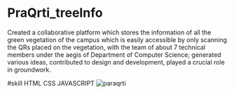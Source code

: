 # PraQrti_treeInfo
Created a collaborative platform which stores the information of all the green vegetation of the campus
which is easily accessible by only scanning the QRs placed on the vegetation, with the team of about 7 technical
members under the aegis of Department of Computer Science; generated various ideas, contributed to design and
development, played a crucial role in groundwork.

#skill
HTML
CSS
JAVASCRIPT
![paraqrti](https://github.com/ankitkanojiya07/PraQrti_treeInfo/assets/94682775/71732010-ce71-4520-b9e5-ac54f69ce2be)

